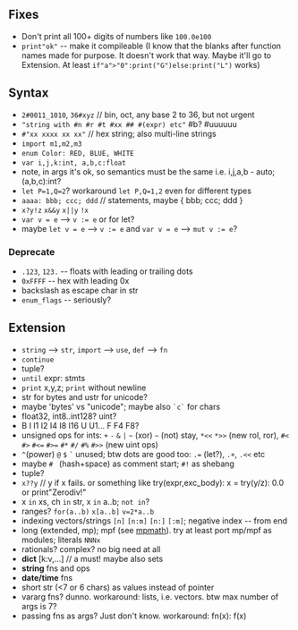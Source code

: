 ## Fixes

* Don't print all 100+ digits of numbers like `100.0e100`
* `print"ok"` -- make it compileable (I know that the blanks after function names made for purpose. It doesn't work that way. Maybe it'll go to Extension. At least `if"a">"0":print("G")else:print("L")` works)

## Syntax

* `2#0011_1010`, `36#xyz` // bin, oct, any base 2 to 36, but not urgent
* `"string with #n #r #t #xx ## #(expr) etc"` #b? #uuuuuu
* `#"xx xxxx xx xx"` // hex string; also multi-line strings
* `import m1,m2,m3`
* `enum Color: RED, BLUE, WHITE`
* `var i,j,k:int, a,b,c:float`
* note, in args it's ok, so semantics must be the same i.e. i,j,a,b - auto; (a,b,c):int?
* `let P=1,Q=2`? workaround `let P,Q=1,2` even for different types
* `aaaa: bbb; ccc; ddd` // statements, maybe { bbb; ccc; ddd }
* `x?y!z` `x&&y` `x||y` `!x`
* `var v = e` --> `v := e` or for let?
* maybe `let v = e` --> `v := e` and `var v = e` --> `mut v := e`?

### Deprecate

* `.123`, `123.` -- floats with leading or trailing dots
* `0xFFFF` -- hex with leading 0x
* backslash as escape char in str
* `enum_flags` -- seriously?

## Extension

* `string` --> `str`, `import` --> `use`, `def` --> `fn`
* `continue`
* tuple?
* `until` expr: stmts
* `print` x,y,z; `print` without newline
* str for bytes and ustr for unicode?
* maybe 'bytes' vs "unicode"; maybe also ``` `c` ``` for chars
* float32, int8..int128? uint?
* B I I1 I2 I4 I8 I16 U U1... F F4 F8?
* unsigned ops for ints: `+` `-` `&` `|` `~` (xor) `~` (not) stay, `*<<` `*>>` (new rol, ror), `#<` `#>` `#<=` `#>=` `#*` `#/` `#%` `#>>` (new uint ops)
* `^`(power) `@` `$` ``` ` ``` unused; btw dots are good too: `.=` (let?), `.+`, `.<<` etc
* maybe `# ` (hash+space) as comment start; `#!` as shebang
* tuple?
* `x??y` // y if x fails. or something like try(expr,exc_body): x = try(y/z): 0.0 or print"Zerodiv!"
* x `in` xs, ch `in` str, x `in` a..b; `not in`?
* ranges? `for(a..b)` `x[a..b]` `v=2*a..b`
* indexing vectors/strings `[n]` `[n:m]` `[n:]` `[:m]`; negative index -- from end
* long (extended, mp); mpf (see [mpmath](https://github.com/mpmath/mpmath)). try at least port mp/mpf as modules; literals `NNNx`
* rationals? complex? no big need at all
* **dict** [k:v,...] // a must! maybe also sets
* **string** fns and ops
* **date/time** fns
* short str (<7 or 6 chars) as values instead of pointer
* vararg fns? dunno. workaround: lists, i.e. vectors. btw max number of args is 7?
* passing fns as args? Just don't know. workaround: fn(x): f(x)
